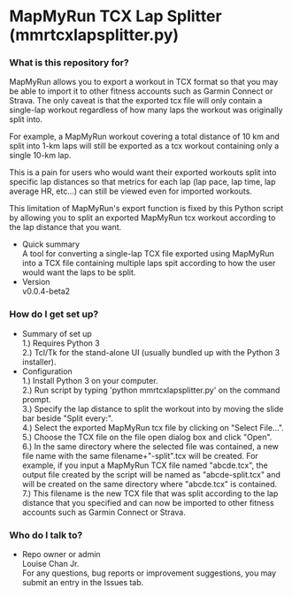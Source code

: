 # MapMyRun TCX Lap Splitter (mmrtcxlapsplitter.py) #

### What is this repository for? ###
MapMyRun allows you to export a workout in TCX format so that you may be able to import it to other fitness accounts such as Garmin Connect or Strava. The only caveat is that the exported tcx file will only contain a single-lap workout regardless of how many laps the workout was originally split into.

For example, a MapMyRun workout covering a total distance of 10 km and split into 1-km laps will still be exported as a tcx workout containing only a single 10-km lap.

This is a pain for users who would want their exported workouts split into specific lap distances so that metrics for each lap (lap pace, lap time, lap average HR, etc...) can still be viewed even for imported workouts.

This limitation of MapMyRun's export function is fixed by this Python script by allowing you to split an exported MapMyRun tcx workout according to the lap distance that you want.

* Quick summary  
A tool for converting a single-lap TCX file exported using MapMyRun into a TCX file containing multiple laps spit according to how the user would want the laps to be split.
* Version  
v0.0.4-beta2

### How do I get set up? ###

* Summary of set up  
1.) Requires Python 3  
2.) Tcl/Tk for the stand-alone UI (usually bundled up with the Python 3 installer).
* Configuration  
1.) Install Python 3 on your computer.  
2.) Run script by typing 'python mmrtcxlapsplitter.py' on the command prompt.  
3.) Specify the lap distance to split the workout into by moving the slide bar beside "Split every:".  
4.) Select the exported MapMyRun tcx file by clicking on "Select File...".  
5.) Choose the TCX file on the file open dialog box and click "Open".  
6.) In the same directory where the selected file was contained, a new file name with the same filename+"-split".tcx will be created.   For example, if you input a MapMyRun TCX file named "abcde.tcx", the output file created by the script will be named as "abcde-split.tcx" and will be created on the same directory where "abcde.tcx" is contained.  
7.) This filename is the new TCX file that was split according to the lap distance that you specified and can now be imported to other fitness accounts such as Garmin Connect or Strava.  

### Who do I talk to? ###  

* Repo owner or admin  
Louise Chan Jr.   
For any questions, bug reports or improvement suggestions, you may submit an entry in the Issues tab.

